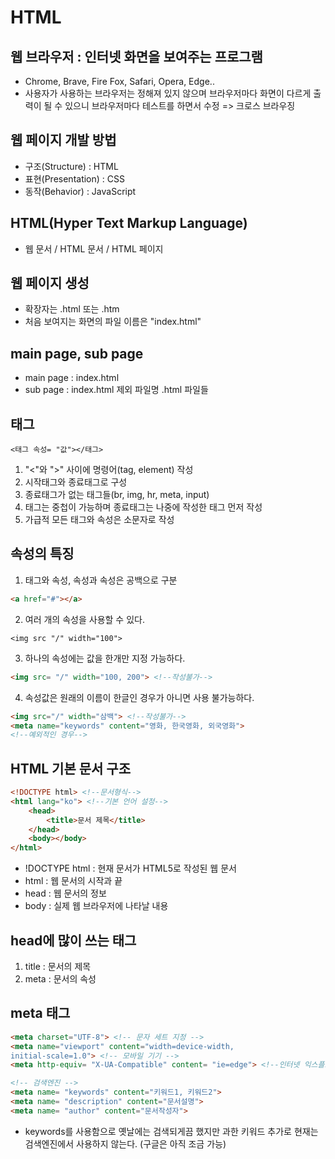 # HTML

## 웹 브라우저 : 인터넷 화면을 보여주는 프로그램

- Chrome, Brave, Fire Fox, Safari, Opera, Edge..
- 사용자가 사용하는 브라우저는 정해져 있지 않으며
브라우저마다 화면이 다르게 출력이 될 수 있으니
브라우저마다 테스트를 하면서 수정
=> 크로스 브라우징

## 웹 페이지 개발 방법

- 구조(Structure) : HTML
- 표현(Presentation) : CSS
- 동작(Behavior) : JavaScript

## HTML(Hyper Text Markup Language)

- 웹 문서 / HTML 문서 / HTML 페이지

## 웹 페이지 생성

- 확장자는 .html 또는 .htm
- 처음 보여지는 화면의 파일 이름은 "index.html"

## main page, sub page

- main page : index.html
- sub page : index.html 제외 파일명 .html 파일들

## 태그

```
<태그 속성= "값"></태그>
```

1. "<"와 ">" 사이에 명령어(tag, element) 작성
2. 시작태그와 종료태그로 구성
3. 종료태그가 없는 태그들(br, img, hr, meta, input)
4. 태그는 중첩이 가능하며 종료태그는 나중에 작성한 태그 먼저 작성
5. 가급적 모든 태그와 속성은 소문자로 작성

## 속성의 특징

1. 태그와 속성, 속성과 속성은 공백으로 구분

```html
<a href="#"></a>
```

2. 여러 개의 속성을 사용할 수 있다.

```
<img src "/" width="100">
```

3. 하나의 속성에는 값을 한개만 지정 가능하다.

```html
<img src= "/" width="100, 200"> <!--작성불가-->
```

4. 속성값은 원래의 이름이 한글인 경우가 아니면 사용 불가능하다.

```html
<img src="/" width="삼백"> <!--작성불가-->
<meta name="keywords" content="영화, 한국영화, 외국영화">
<!--예외적인 경우-->
```

## HTML 기본 문서 구조

```html
<!DOCTYPE html> <!--문서형식-->
<html lang="ko"> <!--기본 언어 설정-->
    <head>
        <title>문서 제목</title>
    </head>
    <body></body>
</html>
```

- !DOCTYPE html : 현재 문서가 HTML5로 작성된 웹 문서
- html : 웹 문서의 시작과 끝
- head : 웹 문서의 정보
- body : 실제 웹 브라우저에 나타날 내용

## head에 많이 쓰는 태그

1. title : 문서의 제목
2. meta : 문서의 속성

## meta 태그

```html
<meta charset="UTF-8"> <!-- 문자 세트 지정 -->
<meta name="viewport" content="width=device-width,
initial-scale=1.0"> <!-- 모바일 기기 -->
<meta http-equiv= "X-UA-Compatible" content= "ie=edge"> <!--인터넷 익스플로러 브라우저-->

<!-- 검색엔진 -->
<meta name= "keywords" content="키워드1, 키워드2">
<meta name= "description" content="문서설명">
<meta name= "author" content="문서작성자">

```

- keywords를 사용함으로 옛날에는 검색되게끔 했지만 과한 키워드 추가로 현재는 검색엔진에서 사용하지 않는다. (구글은 아직 조금 가능)